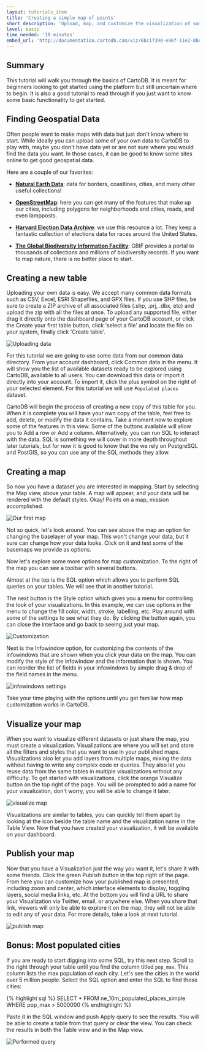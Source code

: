 ```yaml
---
layout: tutorials_item
title: 'Creating a simple map of points'
short_description: 'Upload, map, and customize the visualization of some point data.'
level: basic
time_needed: '10 minutes'
embed_url: 'http://documentation.cartodb.com/viz/6bc17390-e96f-11e2-8be0-5404a6a683d5/embed_map?title=false&description=false&search=false&shareable=false&cartodb_logo=false&layer_selector=false&scrollwheel=false&sql=&zoom=3&center_lat=50.064191736659104&center_lon=21.62109375&height=300&id=cartodb-1373506926952'
---
```


## Summary

This tutorial will walk you through the basics of CartoDB. It is meant for beginners looking to get started using the platform but still uncertain where to begin. It is also a good tutorial to read through if you just want to know some basic functionality to get started.

## Finding Geospatial Data
Often people want to make maps with data but just don't know where to start. While ideally you can upload some of your own data to CartoDB to play with, maybe you don't have data yet or are not sure where you would find the data you want. In those cases, it can be good to know some sites online to get good geospatial data.

Here are a couple of our favorites:

- **[Natural Earth Data](http://www.naturalearthdata.com/)**:
  data for borders, coastlines, cities, and many other useful collections!

- **[OpenStreetMap](http://www.openstreetmap.org/)**:
  here you can get many of the features that make up our cities, including polygons for neighborhoods and cities, roads, and even lampposts.

- **[Harvard Election Data Archive](http://projects.iq.harvard.edu/eda/)**:
  we use this resource a lot. They keep a fantastic collection of elections data for races around the United States.

- **[The Global Biodiversity Information Facility](http://data.gbif.org/welcome.htm)**:
  GBIF provides a portal to thousands of collections and millions of biodiversity records. If you want to map nature, there is no better place to start.

## Creating a new table

Uploading your own data is easy. We accept many common data formats such as CSV, Excel, ESRI Shapefiles, and GPX files. If you use SHP files, be sure to create a ZIP archive of all associated files (.shp, .prj, .dbx, etc) and upload the zip with all the files at once. To upload any supported file, either drag it directly onto the dashboard page of your CartoDB account, or click the <span class="ui_element" data-element="create_table">Create your first table</span> button, click 'select a file' and locate the file on your system, finally click 'Create table'.

<p class="wrap-border"><img src="{{ '/img/layout/tutorials/simple_points_map/img1.png' | prepend: site.baseurl }}" alt="Uploading data" /></p>

For this tutorial we are going to use some data from our common data directory. From your account dashboard, click <span class="ui_element" data-element="common_data">Common data</span> in the menu. It will show you the list of available datasets ready to be explored using CartoDB, available to all users. You can download this data or import it directly into your account. To import it, click <span class="ui_element" data-element="add_public_table">the plus symbol</span> on the right of your selected element. For this tutorial we will use `Populated places` dataset.

CartoDB will begin the process of creating a new copy of this table for you. When it is complete you will have your own copy of the table, feel free to add, delete, or modify the data it contains. Take a moment now to explore some of the features in this view. Some of the buttons available will allow you to <span class="ui_element" data-element="add_row">Add a row</span> or <span class="ui_element" data-element="add_column">Add a column</span>. Alternatively, you can run SQL to interact with the data. SQL is something we will cover in more depth throughout later tutorials, but for now it is good to know that the we rely on PostgreSQL and PostGIS, so you can use any of the SQL methods they allow.

## Creating a map

So now you have a dataset you are interested in mapping. Start by selecting the <span class="ui_element" data-element="map_view">Map view</span>, above your table. A map will appear, and your data will be rendered with the default styles. Okay! Points on a map, mission accomplished.

<p class="wrap-border"><img src="{{ '/img/layout/tutorials/simple_points_map/img2.png' | prepend: site.baseurl }}" alt="Our first map" /></p>

Not so quick, let's look around. You can see above the map an option for <span class="ui_element" data-element="change_baselayer">changing the baselayer</span> of your map. This won't change your data, but it sure can change how your data looks. Click on it and test some of the basemaps we provide as options.

Now let's explore some more options for map customization. To the right of the map you can see a toolbar with several buttons.

Almost at the top is the <span class="ui_element" data-element="sql_option">SQL option</span> which allows you to perform SQL queries on your tables. We will see that in another tutorial.

The next button is the <span class="ui_element" data-element="style_option">Style option</span> which gives you a menu for controlling the look of your visualizations. In this example, we can use options in the menu to change the fill color, width, stroke, labelling, etc. Play around with some of the settings to see what they do. By clicking the button again, you can close the interface and go back to seeing just your map.

<p class="wrap-border"><img src="{{ '/img/layout/tutorials/simple_points_map/img3.png' | prepend: site.baseurl }}" alt="Customization" /></p>

Next is the <span class="ui_element" data-element="infowindow_option">Infowindow option</span>, for customizing the contents of the infowindows that are shown when you click your data on the map. You can modify the style of the infowindow and the information that is shown. You can reorder the list of fields in your infowindows by simple drag & drop of the field names in the menu.

<p class="wrap-border"><img src="{{ '/img/layout/tutorials/simple_points_map/img4.png' | prepend: site.baseurl }}" alt="infowindows settings" /></p>

Take your time playing with the options until you get familiar how map customization works in CartoDB.

## Visualize your map

When you want to visualize different datasets or just share the map, you must create a visualization. Visualizations are where you will set and store all the filters and styles that you want to use in your published maps. Visualizations also let you add layers from multiple maps, mixing the data without having to write any complex code or queries. They also let you reuse data from the same tables in multiple visualizations without any difficulty. To get started with visualizations, click the orange <span class="ui_element" data-element="visualize">Visualize</span> button on the top right of the page. You will be prompted to add a name for your visualization, don't worry, you will be able to change it later.

<p class="wrap-border"><img src="{{ '/img/layout/tutorials/simple_points_map/img7.png' | prepend: site.baseurl }}" alt="visualize map" /></p>

Visualizations are similar to tables, you can quickly tell them apart by looking at the icon beside the <span class="ui_element" data-element="table_name">table name</span> and the <span class="ui_element" data-element="visualization_name">visualization name</span> in the <span class="ui_element" data-element="table_view">Table View</span>. Now that you have created your visualization, it will be available on your dashboard.

## Publish your map

Now that you have a Visualization just the way you want it, let's share it with some friends. Click the green <span class="ui_element" data-element="publish">Publish</span> button in the top right of the page. From here you can customize how your published map is presented, including zoom and center, which interface elements to display, toggling layers, social media links, etc. At the bottom you will find a URL to share your Visualization via Twitter, email, or anywhere else. When you share that link, viewers will only be able to explore it on the map, they will not be able to edit any of your data. For more details, take a look at next tutorial.

<p class="wrap-border"><img src="{{ '/img/layout/tutorials/simple_points_map/img5.png' | prepend: site.baseurl }}" alt="publish map" /></p>

## Bonus: Most populated cities

If you are ready to start digging into some SQL, try this next step. Scroll to the right through your table until you find the column titled `pop_max`. This column lists the max population of each city. Let's see the cities in the world over 5 million people. Select the <span class="ui_element" data-element="sql_option">SQL option</span> and enter the SQL to find those cities:

{% highlight sql %}
SELECT *
FROM ne_10m_populated_places_simple
WHERE pop_max > 5000000
{% endhighlight %}

Paste it in the SQL window and push <span class="ui_element" data-element="apply_query">Apply query</span> to see the results. You will be able to create a table from that query or clear the view. You can check the results in both the <span class="ui_element" data-element="table_view">Table view</span> and in the <span class="ui_element" data-element="map_view">Map view</span>.

<p class="wrap-border"><img src="{{ '/img/layout/tutorials/simple_points_map/img6.png' | prepend: site.baseurl }}" alt="Performed query" /></p>
